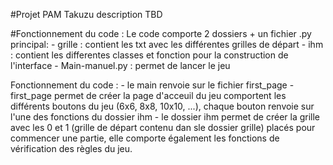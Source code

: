#Projet PAM Takuzu 
description TBD


#Fonctionnement du code : 
Le code comporte 2 dossiers + un fichier .py principal: 
    - grille : contient les txt avec les différentes grilles de départ
    - ihm : contient les differentes classes et fonction pour la construction de l'interface
    - Main-manuel.py : permet de lancer le jeu


Fonctionnement du code : 
    - le main renvoie sur le fichier first_page
    - first_page permet de créer la page d'acceuil du jeu comportent les différents boutons du jeu (6x6, 8x8, 10x10, ...), chaque bouton renvoie sur l'une des fonctions du dossier ihm
    - le dossier ihm permet de créer la grille avec les 0 et 1 (grille de départ contenu dan sle dossier grille) placés pour commencer une partie, elle comporte également les fonctions de vérification des règles du jeu.
